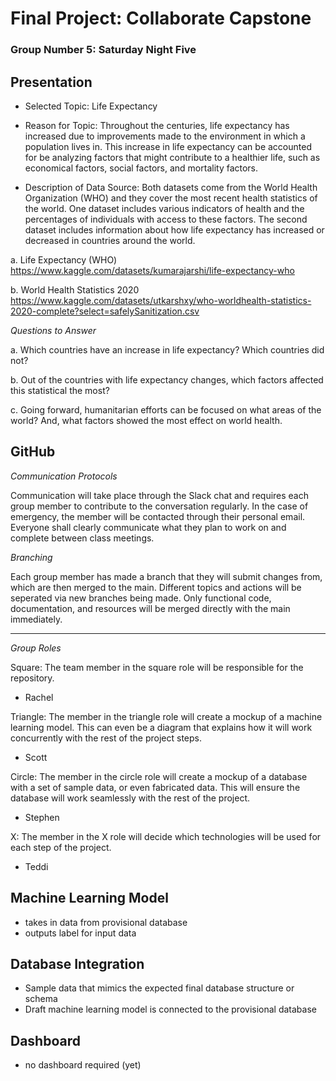 # Final Project: Collaborate Capstone
### Group Number 5: Saturday Night Five

## Presentation 

- Selected Topic: Life Expectancy

- Reason for Topic: Throughout the centuries, life expectancy has increased due to improvements made to the environment in which a population lives in. This increase in life expectancy can be accounted for be analyzing factors that might contribute to a healthier life, such as economical factors, social factors, and mortality factors. 

- Description of Data Source: Both datasets come from the World Health Organization (WHO) and they cover the most recent health statistics of the world. One dataset  includes various indicators of health and the percentages of individuals with access to these factors. The second dataset includes information about how life expectancy has increased or decreased in countries around the world. 

a. Life Expectancy (WHO) https://www.kaggle.com/datasets/kumarajarshi/life-expectancy-who 

b. World Health Statistics 2020 https://www.kaggle.com/datasets/utkarshxy/who-worldhealth-statistics-2020-complete?select=safelySanitization.csv

*Questions to Answer*
 
a. Which countries have an increase in life expectancy? Which countries did not?

b. Out of the countries with life expectancy changes, which factors affected this statistical the most?

c. Going forward, humanitarian efforts can be focused on what areas of the world? And, what factors showed the most effect on world health. 

## GitHub

*Communication Protocols*

Communication will take place through the Slack chat and requires each group member to contribute to the conversation regularly. 
In the case of emergency, the member will be contacted through their personal email. Everyone shall clearly communicate what they plan to work on and complete between class meetings. 

*Branching*

Each group member has made a branch that they will submit changes from, which are then merged to the main. Different topics and actions will be seperated via new branches being made. Only functional code, documentation, and resources will be merged directly with the main immediately. 

------------------------------------------------------
*Group Roles*

Square: The team member in the square role will be responsible for the repository. 

- Rachel 

Triangle: The member in the triangle role will create a mockup of a machine learning model. This can even be a diagram that explains how it will work concurrently with the rest of the project steps.

- Scott

Circle: The member in the circle role will create a mockup of a database with a set of sample data, or even fabricated data. This will ensure the database will work seamlessly with the rest of the project.

- Stephen

X: The member in the X role will decide which technologies will be used for each step of the project.

- Teddi


## Machine Learning Model

- takes in data from provisional database
- outputs label for input data

## Database Integration

- Sample data that mimics the expected final database structure or schema
- Draft machine learning model is connected to the provisional database

## Dashboard

- no dashboard required (yet)
